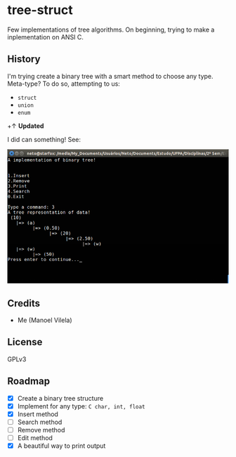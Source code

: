 # tree-struct

Few implementations of tree algorithms. On beginning, trying to make a inplementation on ANSI C. 

## History

I'm trying create a binary tree with a smart method to choose any type. 
Meta-type? To do so, attempting to us:
  * `struct`
  * `union`
  * `enum`

+↑ **Updated**

I did can something! See:

![binary-tree](binary-tree.png)


## Credits

  * Me (Manoel Vilela)

## License

GPLv3

## Roadmap
  - [X] Create a binary tree structure
  - [X] Implement for any type: ```C
  char, int, float```
  - [X] Insert method
  - [ ] Search method
  - [ ] Remove method
  - [ ] Edit method
  - [X] A beautiful way to print output